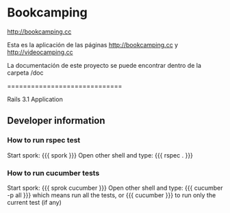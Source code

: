 # Bookcamping

http://bookcamping.cc

Esta es la aplicación de las páginas http://bookcamping.cc y http://videocamping.cc

La documentación de este proyecto se puede encontrar dentro de la carpeta /doc

=============================

Rails 3.1 Application

## Developer information

### How to run rspec test
Start spork:
{{{
spork
}}}
Open other shell and type:
{{{
rspec .
}}}

### How to run cucumber tests
Start spork:
{{{
sprok cucumber
}}}
Open other shell and type:
{{{
cucumber -p all
}}}
which means run all the tests, or
{{{
cucumber
}}}
to run only the current test (if any)

